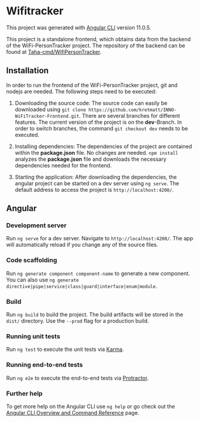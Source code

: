 # Wifitracker

This project was generated with [Angular CLI](https://github.com/angular/angular-cli) version 11.0.5.

This project is a standalone frontend, which obtains data from the backend of the WiFi-PersonTracker project. The repository of the backend can be found at [Taha-cmd/WifiPersonTracker](https://github.com/Taha-cmd/WifiPersonTracker).

## Installation

In order to run the frontend of the WiFi-PersonTracker project, git and nodejs are needed. The following steps need to be executed:

1. Downloading the source code: The source code can easily be downloaded using `git clone https://github.com/kretmatt/INNO-WiFiTracker-Frontend.git`. There are several branches for different features. The current version of the project is on the **dev**-Branch. In order to switch branches, the command `git checkout dev` needs to be executed.

2. Installing dependencies: The dependencies of the project are contained within the **package.json** file. No changes are needed. `npm install` analyzes the **package.json** file and downloads the necessary dependencies needed for the frontend.

3. Starting the application: After downloading the dependencies, the angular project can be started on a dev server using `ng serve`. The default address to access the project is `http://localhost:4200/`.

## Angular

### Development server

Run `ng serve` for a dev server. Navigate to `http://localhost:4200/`. The app will automatically reload if you change any of the source files.

### Code scaffolding

Run `ng generate component component-name` to generate a new component. You can also use `ng generate directive|pipe|service|class|guard|interface|enum|module`.

### Build

Run `ng build` to build the project. The build artifacts will be stored in the `dist/` directory. Use the `--prod` flag for a production build.

### Running unit tests

Run `ng test` to execute the unit tests via [Karma](https://karma-runner.github.io).

### Running end-to-end tests

Run `ng e2e` to execute the end-to-end tests via [Protractor](http://www.protractortest.org/).

### Further help

To get more help on the Angular CLI use `ng help` or go check out the [Angular CLI Overview and Command Reference](https://angular.io/cli) page.

